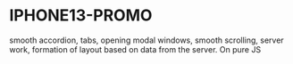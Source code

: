 # IPHONE13-PROMO
  smooth accordion, tabs, opening modal windows, smooth scrolling, server work, formation of layout based on data from the server. On pure JS
